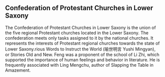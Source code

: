 ## Confederation of Protestant Churches in Lower Saxony

The Confederation of Protestant Churches in Lower Saxony is the union of the five regional Protestant churches located in the Lower Saxony. The confederation meets only tasks assigned to it by the national churches. It represents the interests of Protestant regional churches towards the state of Lower Saxony.rious Words to Instruct the World (喻世明言 Yushi Mingyan), or Stories Old and New.
Feng was a proponent of the school of Li Zhi, which supported the importance of human feelings and behavior in literature. He is frequently associated with Ling Mengchu, author of Slapping the Table in Amazement.